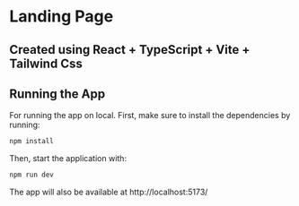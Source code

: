 # Landing Page

## Created using React + TypeScript + Vite + Tailwind Css

## Running the App

For running the app on local. First, make sure to install the dependencies by running:

```bash
npm install
```

Then, start the application with:

```bash
npm run dev
```

The app will also be available at http://localhost:5173/




